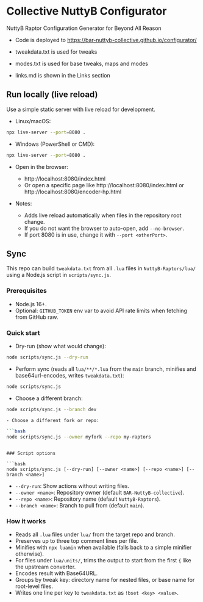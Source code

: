 # Collective NuttyB Configurator

NuttyB Raptor Configuration Generator for Beyond All Reason

- Code is deployed to https://bar-nuttyb-collective.github.io/configurator/

- tweakdata.txt is used for tweaks
- modes.txt is used for base tweaks, maps and modes
- links.md is shown in the Links section

## Run locally (live reload)

Use a simple static server with live reload for development.

- Linux/macOS:

```bash
npx live-server --port=8080 .
```

- Windows (PowerShell or CMD):

```bash
npx live-server --port=8080 .
```

- Open in the browser:
  - http://localhost:8080/index.html
  - Or open a specific page like http://localhost:8080/index.html or http://localhost:8080/encoder-hp.html

- Notes:
  - Adds live reload automatically when files in the repository root change.
  - If you do not want the browser to auto-open, add `--no-browser`.
  - If port 8080 is in use, change it with `--port <otherPort>`.

## Sync

This repo can build `tweakdata.txt` from all `.lua` files in `NuttyB-Raptors/lua/` using a Node.js script in `scripts/sync.js`.

### Prerequisites
- Node.js 16+.
- Optional: `GITHUB_TOKEN` env var to avoid API rate limits when fetching from GitHub raw.

### Quick start

- Dry-run (show what would change):

```bash
node scripts/sync.js --dry-run
```

- Perform sync (reads all `lua/**/*.lua` from the `main` branch, minifies and base64url-encodes, writes `tweakdata.txt`):

```bash
node scripts/sync.js
```

- Choose a different branch:

```bash
node scripts/sync.js --branch dev

- Choose a different fork or repo:

```bash
node scripts/sync.js --owner myfork --repo my-raptors
```
```

### Script options

```bash
node scripts/sync.js [--dry-run] [--owner <name>] [--repo <name>] [--branch <name>]
```

- `--dry-run`: Show actions without writing files.
- `--owner <name>`: Repository owner (default `BAR-NuttyB-collective`).
- `--repo <name>`: Repository name (default `NuttyB-Raptors`).
- `--branch <name>`: Branch to pull from (default `main`).

### How it works

- Reads all `.lua` files under `lua/` from the target repo and branch.
- Preserves up to three top comment lines per file.
- Minifies with `npx luamin` when available (falls back to a simple minifier otherwise).
- For files under `lua/units/`, trims the output to start from the first `{` like the upstream converter.
- Encodes result with Base64URL.
- Groups by tweak key: directory name for nested files, or base name for root-level files.
- Writes one line per key to `tweakdata.txt` as `!bset <key> <value>`.

